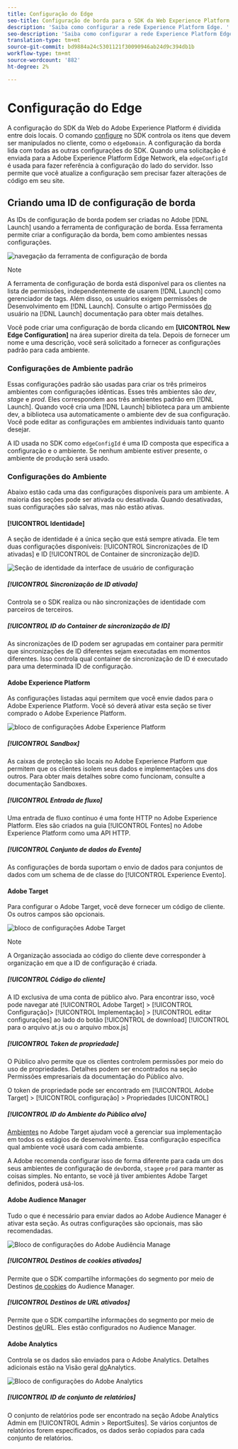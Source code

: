 ```yaml
---
title: Configuração do Edge
seo-title: Configuração de borda para o SDK da Web Experience Platform
description: 'Saiba como configurar a rede Experience Platform Edge. '
seo-description: 'Saiba como configurar a rede Experience Platform Edge. '
translation-type: tm+mt
source-git-commit: bd9884a24c5301121f30090946ab24d9c394db1b
workflow-type: tm+mt
source-wordcount: '882'
ht-degree: 2%

---
```



# Configuração do Edge

A configuração do SDK da Web do Adobe Experience Platform é dividida entre dois locais. O comando [configure](configuring-the-sdk.md) no SDK controla os itens que devem ser manipulados no cliente, como o `edgeDomain`. A configuração da borda lida com todas as outras configurações do SDK. Quando uma solicitação é enviada para a Adobe Experience Platform Edge Network, ela `edgeConfigId` é usada para fazer referência à configuração do lado do servidor. Isso permite que você atualize a configuração sem precisar fazer alterações de código em seu site.

## Criando uma ID de configuração de borda

As IDs de configuração de borda podem ser criadas no Adobe [!DNL Launch] usando a ferramenta de configuração de borda. Essa ferramenta permite criar a configuração da borda, bem como ambientes nessas configurações.

![navegação da ferramenta de configuração de borda](../../assets/edge_configuration_nav.png)

>[!NOTE]
>
>
>
>A ferramenta de configuração de borda está disponível para os clientes na lista de permissões, independentemente de usarem [!DNL Launch] como gerenciador de tags. Além disso, os usuários exigem permissões de Desenvolvimento em [!DNL Launch]. Consulte o artigo Permissões [do](https://docs.adobe.com/content/help/pt-BR/launch/using/reference/admin/user-permissions.html) usuário na [!DNL Launch] documentação para obter mais detalhes.

Você pode criar uma configuração de borda clicando em **[UICONTROL New Edge Configuration]** na área superior direita da tela. Depois de fornecer um nome e uma descrição, você será solicitado a fornecer as configurações padrão para cada ambiente.

### Configurações de Ambiente padrão

Essas configurações padrão são usadas para criar os três primeiros ambientes com configurações idênticas. Esses três ambientes são *dev*, *stage* e *prod*. Eles correspondem aos três ambientes padrão em [!DNL Launch]. Quando você cria uma [!DNL Launch] biblioteca para um ambiente dev, a biblioteca usa automaticamente o ambiente dev de sua configuração. Você pode editar as configurações em ambientes individuais tanto quanto desejar.

A ID usada no SDK como `edgeConfigId` é uma ID composta que especifica a configuração e o ambiente. Se nenhum ambiente estiver presente, o ambiente de produção será usado.

### Configurações do Ambiente

Abaixo estão cada uma das configurações disponíveis para um ambiente. A maioria das seções pode ser ativada ou desativada. Quando desativadas, suas configurações são salvas, mas não estão ativas.

#### [!UICONTROL Identidade]

A seção de identidade é a única seção que está sempre ativada. Ele tem duas configurações disponíveis: [!UICONTROL Sincronizações de ID ativadas] e ID [!UICONTROL de Container de sincronização de]ID.

![Seção de identidade da interface de usuário de configuração](../../assets/edge_configuration_identity.png)

##### [!UICONTROL Sincronização de ID ativada]

Controla se o SDK realiza ou não sincronizações de identidade com parceiros de terceiros.

##### [!UICONTROL ID do Container de sincronização de ID]

As sincronizações de ID podem ser agrupadas em container para permitir que sincronizações de ID diferentes sejam executadas em momentos diferentes. Isso controla qual container de sincronização de ID é executado para uma determinada ID de configuração.

#### Adobe Experience Platform

As configurações listadas aqui permitem que você envie dados para o Adobe Experience Platform. Você só deverá ativar esta seção se tiver comprado o Adobe Experience Platform.

![bloco de configurações Adobe Experience Platform](../../assets/edge_configuration_aep.png)

##### [!UICONTROL Sandbox]

As caixas de proteção são locais no Adobe Experience Platform que permitem que os clientes isolem seus dados e implementações uns dos outros. Para obter mais detalhes sobre como funcionam, consulte a documentação [](../../sandboxes/home.md)Sandboxes.

##### [!UICONTROL Entrada de fluxo]

Uma entrada de fluxo contínuo é uma fonte HTTP no Adobe Experience Platform. Eles são criados na guia [!UICONTROL Fontes] no Adobe Experience Platform como uma API HTTP.

##### [!UICONTROL Conjunto de dados do Evento]

As configurações de borda suportam o envio de dados para conjuntos de dados com um schema de  de classe do [!UICONTROL Experience Evento].

#### Adobe Target

Para configurar o Adobe Target, você deve fornecer um código de cliente. Os outros campos são opcionais.

![bloco de configurações Adobe Target](../../assets/edge_configuration_target.png)

>[!NOTE]
>
>
>
>A Organização associada ao código do cliente deve corresponder à organização em que a ID de configuração é criada.

##### [!UICONTROL Código do cliente]

A ID exclusiva de uma conta de público alvo. Para encontrar isso, você pode navegar até [!UICONTROL Adobe Target] > [!UICONTROL Configuração]> [!UICONTROL Implementação] > [!UICONTROL editar configurações] ao lado do botão [!UICONTROL de download]  [!UICONTROL para o arquivo at.js ou o arquivo mbox.js]

##### [!UICONTROL Token de propriedade]

O Público alvo permite que os clientes controlem permissões por meio do uso de propriedades. Detalhes podem ser encontrados na seção Permissões [](https://docs.adobe.com/content/help/en/target/using/administer/manage-users/enterprise/properties-overview.html) empresariais da documentação do Público alvo.

O token de propriedade pode ser encontrado em [!UICONTROL Adobe Target] > [!UICONTROL configuração] > Propriedades [UICONTROL]

##### [!UICONTROL ID do Ambiente do Público alvo]

[Ambientes](https://docs.adobe.com/content/help/en/target/using/administer/hosts.html) no Adobe Target ajudam você a gerenciar sua implementação em todos os estágios de desenvolvimento. Essa configuração especifica qual ambiente você usará com cada ambiente.

A Adobe recomenda configurar isso de forma diferente para cada um dos seus ambientes de configuração de `dev`borda, `stage`e `prod` para manter as coisas simples. No entanto, se você já tiver ambientes  Adobe Target definidos, poderá usá-los.

#### Adobe Audience Manager

Tudo o que é necessário para enviar dados ao Adobe Audience Manager é ativar esta seção. As outras configurações são opcionais, mas são recomendadas.

![Bloco de configurações do Adobe Audiência Manage](../../assets/edge_configuration_aam.png)

##### [!UICONTROL Destinos de cookies ativados]

Permite que o SDK compartilhe informações do segmento por meio de Destinos [de cookies](https://docs.adobe.com/content/help/en/audience-manager/user-guide/features/destinations/custom-destinations/create-cookie-destination.html) do Audience Manager.

##### [!UICONTROL Destinos de URL ativados]

Permite que o SDK compartilhe informações do segmento por meio de Destinos [de](https://docs.adobe.com/content/help/en/audience-manager/user-guide/features/destinations/custom-destinations/create-url-destination.html)URL. Eles estão configurados no Audience Manager.

#### Adobe Analytics

Controla se os dados são enviados para o Adobe Analytics. Detalhes adicionais estão na Visão geral [do](../solution-specific/analytics/analytics-overview.md)Analytics.

![Bloco de configurações do Adobe Analytics](../../assets/edge_configuration_aa.png)

##### [!UICONTROL ID de conjunto de relatórios]

O conjunto de relatórios pode ser encontrado na seção Adobe Analytics Admin em [!UICONTROL Admin > ReportSuites]. Se vários conjuntos de relatórios forem especificados, os dados serão copiados para cada conjunto de relatórios.
